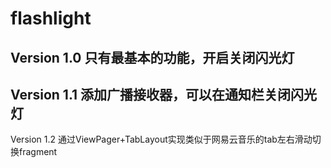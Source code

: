# flashlight   
Version 1.0 只有最基本的功能，开启关闭闪光灯
----------------------------------------
Version 1.1 添加广播接收器，可以在通知栏关闭闪光灯
----------------------------------------
Version 1.2 通过ViewPager+TabLayout实现类似于网易云音乐的tab左右滑动切换fragment

